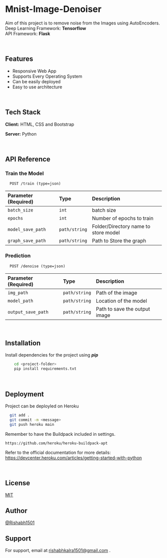 # Mnist-Image-Denoiser

Aim of this project is to remove noise from the Images using AutoEncoders. \
Deep Learning Framework: **Tensorflow**\
API Framework: **Flask**

<br>
  
## Features

- Responsive Web App
- Supports Every Operating System
- Can be easily deployed
- Easy to use architecture
 <br>
 
## Tech Stack

**Client:** HTML, CSS and Bootstrap

**Server:** Python

 <br>
 
## API Reference

### Train the Model

```http
  POST /train (type=json)
```

| Parameter (**Required**) | Type     | Description                |
| :-------- | :------- | :------------------------- |
| `batch_size` | `int` |batch size  |
| `epochs` | `int` |Number of epochs to train |
| `model_save_path` | `path/string` |Folder/Directory name to store model  |
| `graph_save_path` | `path/string` |Path to Store the graph  |


### Prediction

```http
  POST /denoise (type=json)
```

| Parameter (**Required**) | Type     | Description                      |
| :-------- | :------- | :-------------------------------- |
| `img_path`      | `path/string` |  Path of the image |
| `model_path`      | `path/string` |  Location of the model |
| `output_save_path`      | `path/string` |  Path to save the output image |

<br>

## Installation

Install dependencies for the project using _**pip**_

```bash
    cd <project-folder>
    pip install requirements.txt
```
<br>

## Deployment

Project can be deployled on Heroku

```bash
  git add .
  git commit -m <message>
  git push heroku main
```
Remember to have the Buildpack included in settings.
```
https://github.com/heroku/heroku-buildpack-apt
```
Refer to the official documentation for more details: https://devcenter.heroku.com/articles/getting-started-with-python

<br>

## License

[MIT](https://choosealicense.com/licenses/mit/)

  
## Author

[@Rishabh1501](https://github.com/Rishabh1501)

  
## Support

For support, email at rishabhkalra1501@gmail.com .

  
